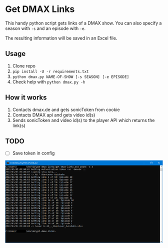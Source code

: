 Get DMAX Links
==============
This handy python script gets links of a DMAX show. You can also specify a season with `-s` and an episode with `-e`.

The resulting information will be saved in an Excel file.

## Usage
1. Clone repo
2. `pip install -U -r requirements.txt`
3. `python dmax.py NAME-OF-SHOW [-s SEASON] [-e EPISODE]`
4. Check help with `python dmax.py -h`

## How it works
1. Contacts dmax.de and gets sonicToken from cookie
2. Contacts DMAX api and gets video id(s)
3. Sends sonicToken and video id(s) to the player API which returns the link(s)

## TODO
- [ ] Save token in config

![Screenshot](https://raw.githubusercontent.com/Brawl345/Get-DMAX-Links/master/screenshot.png)
